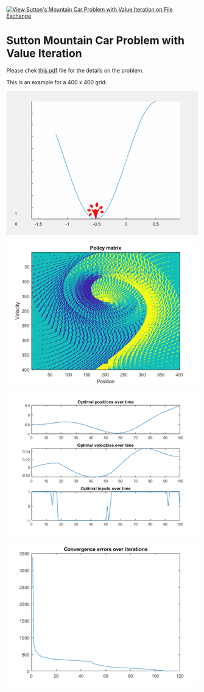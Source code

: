 [![View Sutton's Mountain Car Problem with Value Iteration on File Exchange](https://www.mathworks.com/matlabcentral/images/matlab-file-exchange.svg)](https://www.mathworks.com/matlabcentral/fileexchange/39290-sutton-s-mountain-car-problem-with-value-iteration)

# Sutton Mountain Car Problem with Value Iteration

Please chek [this pdf](https://github.com/auralius/sutton-mountain-car/blob/main/Mountain%20Car%20Task.pdf) file for the details on the problem.


This is an example for a 400 x 400 grid:


![](https://github.com/auralius/sutton-mountain-car/blob/main/animation.gif)

![](https://github.com/auralius/sutton-mountain-car/blob/main/policy_matrix.png)

![](https://github.com/auralius/sutton-mountain-car/blob/main/results.png)

![](https://github.com/auralius/sutton-mountain-car/blob/main/convergence.png)
